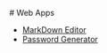 #<i class="fa fa-rocket"></i> Web Apps

<div class="mb-ulgroup"></div>

* [MarkDown Editor](#s/markdown-editor.html)
* [Password Generator](#s/site-password.html)